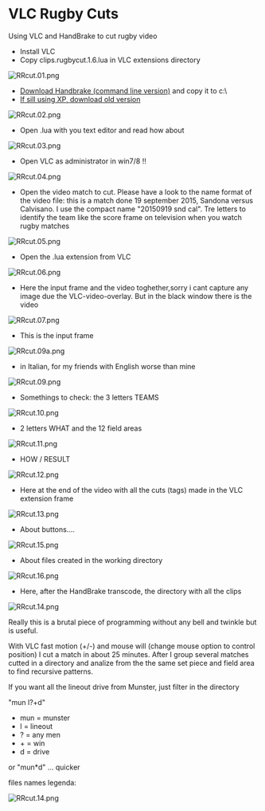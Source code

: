 VLC Rugby Cuts
==============
Using VLC and HandBrake to cut rugby video

- Install VLC
- Copy clips.rugbycut.1.6.lua in VLC extensions directory

![RRcut.01.png](help/RRcut.01.png)

- [Download Handbrake (command line version)](https://handbrake.fr/downloads2.php "HandBrake") and copy it to c:\
- [If sill using XP, download old version](https://handbrake.fr/old.php "HandBrake XP")

![RRcut.02.png](help/RRcut.02.png)

- Open .lua with you text editor and read how about

![RRcut.03.png](help/RRcut.03.png)

- Open VLC as administrator in win7/8 !!

![RRcut.04.png](help/RRcut.04.png)

- Open the video match to cut. Please have a look to the name format of the video file: this is a match done 19 september 2015, Sandona versus Calvisano. I use the compact name "20150919 snd cal". Tre letters to identify the team like the score frame on television when you watch rugby matches  

![RRcut.05.png](help/RRcut.05.png)

- Open the .lua extension from VLC

![RRcut.06.png](help/RRcut.06.png)

- Here the input frame and the video toghether,sorry  i cant capture any image due the VLC-video-overlay. But in the black window there is the video

![RRcut.07.png](help/RRcut.07.png)

- This is the input frame

![RRcut.09a.png](help/RRcut.09a.png)

- in Italian, for my friends with English worse than mine

![RRcut.09.png](help/RRcut.09.png)

- Somethings to check: the 3 letters TEAMS

![RRcut.10.png](help/RRcut.10.png)

- 2 letters WHAT and the 12 field areas

![RRcut.11.png](help/RRcut.11.png)

- HOW / RESULT

![RRcut.12.png](help/RRcut.12.png)

- Here at the end of the video with all the cuts (tags) made in the VLC extension frame
 
![RRcut.13.png](help/RRcut.13.png)

- About buttons....

![RRcut.15.png](help/RRcut.15.png)

- About files created in the working directory

![RRcut.16.png](help/RRcut.16.png)

- Here, after the HandBrake transcode, the directory with all the clips

![RRcut.14.png](help/RRcut.14.png)


Really this is a brutal piece of programming without any bell and twinkle but is useful. 

With VLC fast motion (+/-) and mouse will (change mouse option to control position) I cut a match in about 25 minutes. 
After I group several matches cutted in a directory and analize from the the same set piece and field area to find recursive patterns. 

If you want all the lineout drive from Munster, just filter in the directory  

"mun l?+d" 
- mun = munster
- l = lineout
- ? = any men 
- \+ = win
- d = drive

or "mun*d" ... quicker

files names legenda:

![RRcut.14.png](help/RRcut.17.png)
